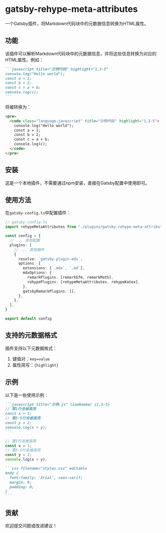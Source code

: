 # gatsby-rehype-meta-attributes

一个Gatsby插件，将Markdown代码块中的元数据信息转换为HTML属性。

## 功能

该插件可以解析Markdown代码块中的元数据信息，并将这些信息转换为对应的HTML属性。例如：

````markdown
```javascript title="示例代码" highlight="1,3-5"
console.log("Hello world");
const a = 1;
const b = 2;
const c = a + b;
console.log(c);
```
````

将被转换为：

```html
<pre>
  <code class="language-javascript" title="示例代码" highlight="1,3-5">
    console.log("Hello world");
    const a = 1;
    const b = 2;
    const c = a + b;
    console.log(c);
  </code>
</pre>
```

## 安装

这是一个本地插件，不需要通过npm安装，直接在Gatsby配置中使用即可。

## 使用方法

在`gatsby-config.ts`中配置插件：

```typescript
// gatsby-config.ts
import rehypeMetaAttributes from "./plugins/gatsby-rehype-meta-attributes"

const config = {
  // ... 其他配置
  plugins: [
    // ... 其他插件
    {
      resolve: `gatsby-plugin-mdx`,
      options: {
        extensions: [`.mdx`, `.md`],
        mdxOptions: {
          remarkPlugins: [remarkGfm, remarkMath],
          rehypePlugins: [rehypeMetaAttributes, rehypeKatex],
        },
        gatsbyRemarkPlugins: [],
      },
    },
  ],
}

export default config
```

## 支持的元数据格式

插件支持以下元数据格式：

1. 键值对：`key=value`
2. 属性简写：`{highlight}`

## 示例

以下是一些使用示例：

````markdown
```javascript title="示例.js" lineNumber {1,3-5}
// 第1行会被高亮
const x = 1;
// 第3-5行会被高亮
const y = 2;
console.log(x + y);
```
````
```javascript title="示例.js" lineNumber {1,3-5}
// 第1行会被高亮
const x = 1;
// 第3-5行会被高亮
const y = 2;
console.log(x + y);
```

````markdown
```css filename="styles.css" editable
body {
  font-family: 'Arial', sans-serif;
  margin: 0;
  padding: 0;
}
```
````

## 贡献

欢迎提交问题或改进建议！ 